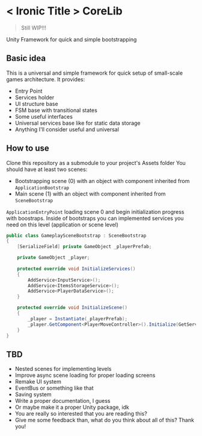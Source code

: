 # < Ironic Title > CoreLib 
> Still WIP!!!

Unity Framework for quick and simple bootstrapping

## Basic idea
This is a universal and simple framework for quick setup of small-scale games architecture. It provides:
- Entry Point
- Services holder
- UI structure base
- FSM base with transitional states
- Some useful interfaces
- Universal services base like for static data storage
- Anything I'll consider useful and universal

## How to use
Clone this repository as a submodule to your project's Assets folder
You should have at least two scenes:
- Bootstrapping scene (0) with an object with component inherited from `ApplicationBootstrap`
- Main scene (1) with an object with component inherited from `SceneBootstrap`
  
`ApplicationEntryPoint` loading scene 0 and begin initialization progress with boostraps.
Inside of bootstraps you can implemented services you need on this level (application or scene level)

```c#
public class GameplaySceneBootstrap : SceneBootstrap
{
    [SerializeField] private GameObject _playerPrefab;

    private GameObject _player;
    
    protected override void InitializeServices()
    {
        AddService<InputService>();
        AddService<ItemsStorageService>();
        AddService<PlayerDataService>();
    }

    protected override void InitializeScene()
    {
        _player = Instantiate(_playerPrefab);
        _player.GetComponent<PlayerMoveController>().Initialize(GetService<InputService>());
    }
}
```

## TBD
- Nested scenes for implementing levels
- Improve async scene loading for proper loading screens
- Remake UI system
- EventBus or something like that
- Saving system
- Write a proper documentation, I guess
- Or maybe make it a proper Unity package, idk
- You are really so interested that you are reading this?
- Give me some feedback than, what do you think about all of this? Thank you!
